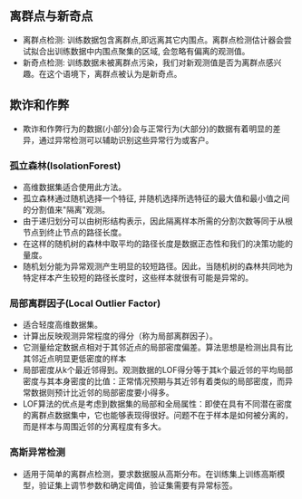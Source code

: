 ## 离群点与新奇点
- 离群点检测: 训练数据包含离群点,即远离其它内围点。离群点检测估计器会尝试拟合出训练数据中内围点聚集的区域, 会忽略有偏离的观测值。
- 新奇点检测: 训练数据未被离群点污染，我们对新观测值是否为离群点感兴趣。在这个语境下，离群点被认为是新奇点。
## 欺诈和作弊
- 欺诈和作弊行为的数据(小部分)会与正常行为(大部分)的数据有着明显的差异，通过异常检测可以辅助识别这些异常行为或客户。
### 孤立森林(IsolationForest)
- 高维数据集适合使用此方法。
- 孤立森林通过随机选择一个特征, 并随机选择所选特征的最大值和最小值之间的分割值来"隔离"观测。
- 由于递归划分可以由树形结构表示，因此隔离样本所需的分割次数等同于从根节点到终止节点的路径长度。
- 在这样的随机树的森林中取平均的路径长度是数据正态性和我们的决策功能的量度。
- 随机划分能为异常观测产生明显的较短路径。因此，当随机树的森林共同地为特定样本产生较短的路径长度时，这些样本就很有可能是异常的。
### 局部离群因子(Local Outlier Factor)
- 适合轻度高维数据集。
- 计算出反映观测异常程度的得分（称为局部离群因子）。
- 它测量给定数据点相对于其邻近点的局部密度偏差。算法思想是检测出具有比其邻近点明显更低密度的样本
- 局部密度从k个最近邻得到。观测数据的LOF得分等于其k个最近邻的平均局部密度与其本身密度的比值：正常情况预期与其近邻有着类似的局部密度，而异常数据则预计比近邻的局部密度要小得多。
- LOF算法的优点是考虑到数据集的局部和全局属性：即使在具有不同潜在密度的离群点数据集中，它也能够表现得很好。问题不在于样本是如何被分离的，而是样本与周围近邻的分离程度有多大。
### 高斯异常检测
- 适用于简单的离群点检测，要求数据服从高斯分布。在训练集上训练高斯模型，验证集上调节参数和确定阈值，验证集需要有异常标签。
